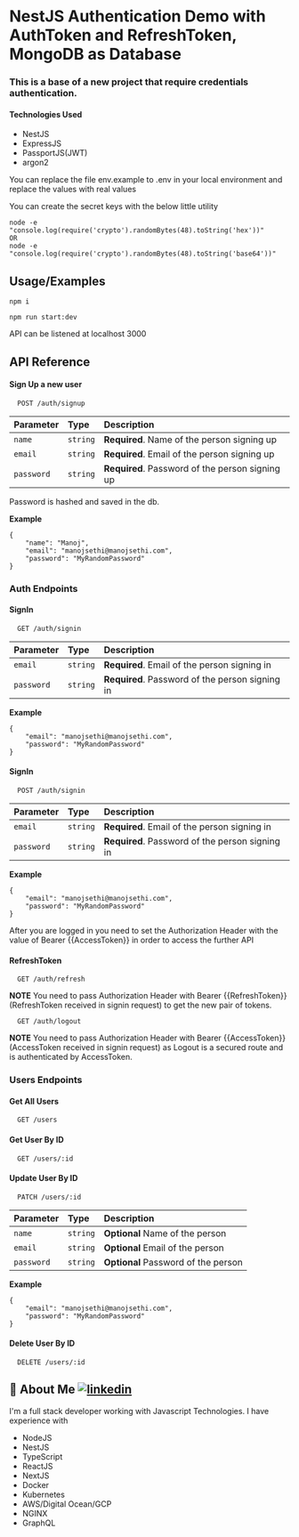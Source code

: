 
# NestJS Authentication Demo with AuthToken and RefreshToken, MongoDB as Database

### This is a base of a new project that require credentials authentication. 

#### Technologies Used

- NestJS
- ExpressJS
- PassportJS(JWT)
- argon2


You can replace the file env.example to .env in your local environment and replace the values with real values

You can create the secret keys with the below little utility

```
node -e "console.log(require('crypto').randomBytes(48).toString('hex'))"
OR
node -e "console.log(require('crypto').randomBytes(48).toString('base64'))"
```

## Usage/Examples

```
npm i

npm run start:dev
```

API can be listened at localhost 3000


## API Reference

#### Sign Up a new user

```http
  POST /auth/signup
```

| Parameter | Type     | Description                |
| :-------- | :------- | :------------------------- |
| `name` | `string` | **Required**. Name of the person signing up |
| `email` | `string` | **Required**. Email of the person signing up |
| `password` | `string` | **Required**. Password of the person signing up |

Password is hashed and saved in the db. 

**Example**
```
{
    "name": "Manoj",
    "email": "manojsethi@manojsethi.com",
    "password": "MyRandomPassword"
}
```

### Auth Endpoints
#### SignIn

```http
  GET /auth/signin
```

| Parameter | Type     | Description                |
| :-------- | :------- | :------------------------- |
| `email` | `string` | **Required**. Email of the person signing in |
| `password` | `string` | **Required**. Password of the person signing in |

**Example**
```
{
    "email": "manojsethi@manojsethi.com",
    "password": "MyRandomPassword"
}
```

#### SignIn

```http
  POST /auth/signin
```

| Parameter | Type     | Description                |
| :-------- | :------- | :------------------------- |
| `email` | `string` | **Required**. Email of the person signing in |
| `password` | `string` | **Required**. Password of the person signing in |

**Example**
```
{
    "email": "manojsethi@manojsethi.com",
    "password": "MyRandomPassword"
}
```

After you are logged in you need to set the Authorization Header with the value of Bearer {{AccessToken}} in order to access the further API

#### RefreshToken

```http
  GET /auth/refresh
```
**NOTE** You need to pass Authorization Header with Bearer {{RefreshToken}} (RefreshToken received in signin request) to get the new pair of tokens.

```http
  GET /auth/logout
```
**NOTE** You need to pass Authorization Header with Bearer {{AccessToken}} (AccessToken received in signin request) as Logout is a secured route and is authenticated by AccessToken.

### Users Endpoints

#### Get All Users

```http
  GET /users
```

#### Get User By ID

```http
  GET /users/:id
```

#### Update User By ID

```http
  PATCH /users/:id
```

| Parameter | Type     | Description                |
| :-------- | :------- | :------------------------- |
| `name` | `string` | **Optional** Name of the person |
| `email` | `string` | **Optional** Email of the person |
| `password` | `string` | **Optional** Password of the person |

**Example**
```
{
    "email": "manojsethi@manojsethi.com",
    "password": "MyRandomPassword"
}
```

#### Delete User By ID

```http
  DELETE /users/:id
```

## 🚀 About Me [![linkedin](https://img.shields.io/badge/linkedin-0A66C2?style=for-the-badge&logo=linkedin&logoColor=white)](https://in.linkedin.com/in/sethimanoj)
I'm a full stack developer working with Javascript Technologies. I have experience with
- NodeJS
- NestJS
- TypeScript
- ReactJS
- NextJS
- Docker
- Kubernetes
- AWS/Digital Ocean/GCP
- NGINX
- GraphQL


